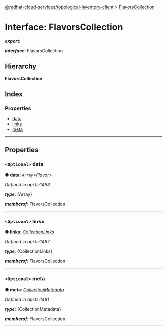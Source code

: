 [@redhat-cloud-services/topological-inventory-client](../README.md) > [FlavorsCollection](../interfaces/flavorscollection.md)

# Interface: FlavorsCollection

*__export__*: 

*__interface__*: FlavorsCollection

## Hierarchy

**FlavorsCollection**

## Index

### Properties

* [data](flavorscollection.md#data)
* [links](flavorscollection.md#links)
* [meta](flavorscollection.md#meta)

---

## Properties

<a id="data"></a>

### `<Optional>` data

**● data**: *`Array`<[Flavor](flavor.md)>*

*Defined in api.ts:1493*

*__type__*: {Array}

*__memberof__*: FlavorsCollection

___
<a id="links"></a>

### `<Optional>` links

**● links**: *[CollectionLinks](collectionlinks.md)*

*Defined in api.ts:1487*

*__type__*: {CollectionLinks}

*__memberof__*: FlavorsCollection

___
<a id="meta"></a>

### `<Optional>` meta

**● meta**: *[CollectionMetadata](collectionmetadata.md)*

*Defined in api.ts:1481*

*__type__*: {CollectionMetadata}

*__memberof__*: FlavorsCollection

___

